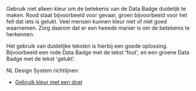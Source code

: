 Gebruik niet alleen kleur om de betekenis van de Data Badge duidelijk te maken. Rood staat bijvoorbeeld voor gevaar, groen bijvoorbeeld voor het feit dat iets is gelukt. Veel mensen kunnen kleur niet of niet goed waarnemen. Zorg daarom dat er een tweede manier is om de betekenis te herkennen.

Het gebruik van duidelijke teksten is hierbij een goede oplossing. Bijvoorbeeld een rode Data Badge met de tekst 'fout', en een groene Data Badge met de tekst 'gelukt'.

NL Design System richtlijnen:

- [Gebruik kleur met een doel](/richtlijnen/stijl/kleuren/doel)
